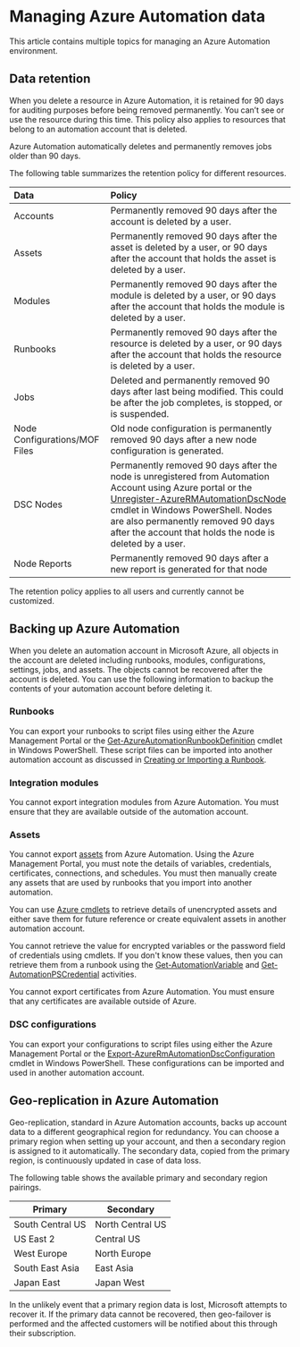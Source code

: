 <properties 
   pageTitle="Managing Azure Automation data | Microsoft Azure"
   description="This article contains multiple topics for managing an Azure Automation environment.  Currently includes Data Retention and Backing up Azure Automation Disaster Recovery in Azure Automation."
   services="automation"
   documentationCenter=""
   authors="SnehaGunda"
   manager="stevenka"
   editor="tysonn" />

<tags 
   ms.service="automation"
   ms.devlang="na"
   ms.topic="article"
   ms.tgt_pltfrm="na"
   ms.workload="infrastructure-services"
   ms.date="11/02/2015"
   ms.author="bwren;sngun" />

# Managing Azure Automation data
This article contains multiple topics for managing an Azure Automation environment.

## Data retention
When you delete a resource in Azure Automation, it is retained for 90 days for auditing purposes before being removed permanently.  You can’t see or use the resource during this time.  This policy also applies to resources that belong to an automation account that is deleted.

Azure Automation automatically deletes and permanently removes jobs older than 90 days.

The following table summarizes the retention policy for different resources.

| Data | Policy |
|:--- |:--- |
| Accounts |Permanently removed 90 days after the account is deleted by a user. |
| Assets |Permanently removed 90 days after the asset is deleted by a user, or 90 days after the account that holds the asset is deleted by a user. |
| Modules |Permanently removed 90 days after the module is deleted by a user, or 90 days after the account that holds the module is deleted by a user. |
| Runbooks |Permanently removed 90 days after the resource is deleted by a user, or 90 days after the account that holds the resource is deleted by a user. |
| Jobs |Deleted and permanently removed 90 days after last being modified. This could be after the job completes, is stopped, or is suspended. |
| Node Configurations/MOF Files |Old node configuration is permanently removed 90 days after a new node configuration is generated. |
| DSC Nodes |Permanently removed 90 days after the node is unregistered from Automation Account using Azure portal or the [Unregister-AzureRMAutomationDscNode](https://msdn.microsoft.com/library/mt603500.aspx) cmdlet in Windows PowerShell. Nodes are also permanently removed 90 days after the account that holds the node is deleted by a user. |
| Node Reports |Permanently removed 90 days after a new report is generated for that node |

The retention policy applies to all users and currently cannot be customized.

## Backing up Azure Automation
When you delete an automation account in Microsoft Azure, all objects in the account are deleted including runbooks, modules, configurations, settings, jobs, and assets. The objects cannot be recovered after the account is deleted.  You can use the following information to backup the contents of your automation account before deleting it. 

### Runbooks
You can export your runbooks to script files using either the Azure Management Portal or the [Get-AzureAutomationRunbookDefinition](https://msdn.microsoft.com/library/dn690269.aspx) cmdlet in Windows PowerShell.  These script files can be imported into another automation account as discussed in [Creating or Importing a Runbook](https://msdn.microsoft.com/library/dn643637.aspx).

### Integration modules
You cannot export integration modules from Azure Automation.  You must ensure that they are available outside of the automation account.

### Assets
You cannot export [assets](https://msdn.microsoft.com/library/dn939988.aspx) from Azure Automation.  Using the Azure Management Portal, you must note the details of variables, credentials, certificates, connections, and schedules.  You must then manually create any assets that are used by runbooks that you import into another automation.

You can use [Azure cmdlets](https://msdn.microsoft.com/library/dn690262.aspx) to retrieve details of unencrypted assets and either save them for future reference or create equivalent assets in another automation account.

You cannot retrieve the value for encrypted variables or the password field of credentials using cmdlets.  If you don't know these values, then you can retrieve them from a runbook using the [Get-AutomationVariable](https://msdn.microsoft.com/library/dn940012.aspx) and [Get-AutomationPSCredential](https://msdn.microsoft.com/library/dn940015.aspx) activities.

You cannot export certificates from Azure Automation.  You must ensure that any certificates are available outside of Azure.

### DSC configurations
You can export your configurations to script files using either the Azure Management Portal or the 
[Export-AzureRmAutomationDscConfiguration](https://msdn.microsoft.com/library/mt603485.aspx) cmdlet in Windows PowerShell. These configurations can be imported and used in another automation account.

## Geo-replication in Azure Automation
Geo-replication, standard in Azure Automation accounts, backs up account data to a different geographical region for redundancy. You can choose a primary region when setting up your account, and then a secondary region is assigned to it automatically. The secondary data, copied from the primary region, is continuously updated in case of data loss.  

The following table shows the available primary and secondary region pairings.

| Primary | Secondary |
| --- | --- |
| South Central US |North Central US |
| US East 2 |Central US |
| West Europe |North Europe |
| South East Asia |East Asia |
| Japan East |Japan West |

In the unlikely event that a primary region data is lost, Microsoft attempts to recover it. If the primary data cannot be recovered, then geo-failover is performed and the affected customers will be notified about this through their subscription.

